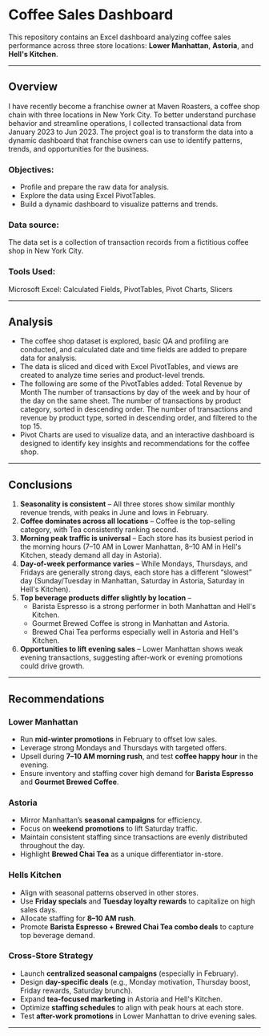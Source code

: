 # Coffee Sales Dashboard

This repository contains an Excel dashboard analyzing coffee sales performance across three store locations: **Lower Manhattan**, **Astoria**, and **Hell's Kitchen**.

---

## Overview

I have recently become a franchise owner at Maven Roasters, a coffee shop chain with three locations in New York City.
To better understand purchase behavior and streamline operations, I collected transactional data from January 2023 to Jun 2023. The project goal is to transform the data into a dynamic dashboard that franchise owners can use to identify patterns, trends, and opportunities for the business.

### Objectives:
- Profile and prepare the raw data for analysis.
- Explore the data using Excel PivotTables.
- Build a dynamic dashboard to visualize patterns and trends.

### Data source: 
The data set is a collection of transaction records from a fictitious coffee shop in New York City.

### Tools Used:
Microsoft Excel: Calculated Fields, PivotTables, Pivot Charts, Slicers

---

## Analysis

- The coffee shop dataset is explored, basic QA and profiling are conducted, and calculated date and time fields are added to prepare data for analysis.
- The data is sliced and diced with Excel PivotTables, and views are created to analyze time series and product-level trends.
- The following are some of the PivotTables added:
Total Revenue by Month
The number of transactions by day of the week and by hour of the day on the same sheet.
The number of transactions by product category, sorted in descending order.
The number of transactions and revenue by product type, sorted in descending order, and filtered to the top 15.
- Pivot Charts are used to visualize data, and an interactive dashboard is designed to identify key insights and recommendations for the coffee shop.

---

## Conclusions
1. **Seasonality is consistent** – All three stores show similar monthly revenue trends, with peaks in June and lows in February.  
2. **Coffee dominates across all locations** – Coffee is the top-selling category, with Tea consistently ranking second.  
3. **Morning peak traffic is universal** – Each store has its busiest period in the morning hours (7–10 AM in Lower Manhattan, 8–10 AM in Hell's Kitchen, steady demand all day in Astoria).  
4. **Day-of-week performance varies** – While Mondays, Thursdays, and Fridays are generally strong days, each store has a different “slowest” day (Sunday/Tuesday in Manhattan, Saturday in Astoria, Saturday in Hell's Kitchen).  
5. **Top beverage products differ slightly by location** –  
   - Barista Espresso is a strong performer in both Manhattan and Hell's Kitchen.  
   - Gourmet Brewed Coffee is strong in Manhattan and Astoria.  
   - Brewed Chai Tea performs especially well in Astoria and Hell's Kitchen.  
6. **Opportunities to lift evening sales** – Lower Manhattan shows weak evening transactions, suggesting after-work or evening promotions could drive growth.  

---

## Recommendations

### Lower Manhattan
- Run **mid-winter promotions** in February to offset low sales.  
- Leverage strong Mondays and Thursdays with targeted offers.  
- Upsell during **7–10 AM morning rush**, and test **coffee happy hour** in the evening.  
- Ensure inventory and staffing cover high demand for **Barista Espresso** and **Gourmet Brewed Coffee**.

### Astoria
- Mirror Manhattan’s **seasonal campaigns** for efficiency.  
- Focus on **weekend promotions** to lift Saturday traffic.  
- Maintain consistent staffing since transactions are evenly distributed throughout the day.  
- Highlight **Brewed Chai Tea** as a unique differentiator in-store.

### Hells Kitchen
- Align with seasonal patterns observed in other stores.  
- Use **Friday specials** and **Tuesday loyalty rewards** to capitalize on high sales days.  
- Allocate staffing for **8–10 AM rush**.  
- Promote **Barista Espresso + Brewed Chai Tea combo deals** to capture top beverage demand.

### Cross-Store Strategy
- Launch **centralized seasonal campaigns** (especially in February).  
- Design **day-specific deals** (e.g., Monday motivation, Thursday boost, Friday rewards, Saturday brunch).  
- Expand **tea-focused marketing** in Astoria and Hell's Kitchen.  
- Optimize **staffing schedules** to align with peak hours at each store.  
- Test **after-work promotions** in Lower Manhattan to drive evening sales.

---

